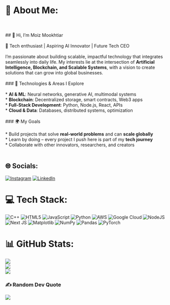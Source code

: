# 💫 About Me:
<br><br>## 👋 Hi, I’m Moiz Mookhtiar<br><br>🚀 Tech enthusiast | Aspiring AI Innovator | Future Tech CEO<br><br>I’m passionate about building scalable, impactful technology that integrates seamlessly into daily life. My interests lie at the intersection of **Artificial Intelligence, Blockchain, and Scalable Systems**, with a vision to create solutions that can grow into global businesses.<br><br>### 🔧 Technologies & Areas I Explore<br><br>* **AI & ML**: Neural networks, generative AI, multimodal systems<br>* **Blockchain**: Decentralized storage, smart contracts, Web3 apps<br>* **Full-Stack Development**: Python, Node.js, React, APIs<br>* **Cloud & Data**: Databases, distributed systems, optimization<br><br>### 🌍 My Goals<br><br>* Build projects that solve **real-world problems** and can **scale globally**<br>* Learn by doing – every project I push here is part of my **tech journey**<br>* Collaborate with other innovators, researchers, and creators<br><br>


## 🌐 Socials:
[![Instagram](https://img.shields.io/badge/Instagram-%23E4405F.svg?logo=Instagram&logoColor=white)](https://instagram.com/moizmookhtiar23) [![LinkedIn](https://img.shields.io/badge/LinkedIn-%230077B5.svg?logo=linkedin&logoColor=white)](https://linkedin.com/in/MoizMookhtiar) 

# 💻 Tech Stack:
![C++](https://img.shields.io/badge/c++-%2300599C.svg?style=for-the-badge&logo=c%2B%2B&logoColor=white) ![HTML5](https://img.shields.io/badge/html5-%23E34F26.svg?style=for-the-badge&logo=html5&logoColor=white) ![JavaScript](https://img.shields.io/badge/javascript-%23323330.svg?style=for-the-badge&logo=javascript&logoColor=%23F7DF1E) ![Python](https://img.shields.io/badge/python-3670A0?style=for-the-badge&logo=python&logoColor=ffdd54) ![AWS](https://img.shields.io/badge/AWS-%23FF9900.svg?style=for-the-badge&logo=amazon-aws&logoColor=white) ![Google Cloud](https://img.shields.io/badge/GoogleCloud-%234285F4.svg?style=for-the-badge&logo=google-cloud&logoColor=white) ![NodeJS](https://img.shields.io/badge/node.js-6DA55F?style=for-the-badge&logo=node.js&logoColor=white) ![Next JS](https://img.shields.io/badge/Next-black?style=for-the-badge&logo=next.js&logoColor=white) ![Matplotlib](https://img.shields.io/badge/Matplotlib-%23ffffff.svg?style=for-the-badge&logo=Matplotlib&logoColor=black) ![NumPy](https://img.shields.io/badge/numpy-%23013243.svg?style=for-the-badge&logo=numpy&logoColor=white) ![Pandas](https://img.shields.io/badge/pandas-%23150458.svg?style=for-the-badge&logo=pandas&logoColor=white) ![PyTorch](https://img.shields.io/badge/PyTorch-%23EE4C2C.svg?style=for-the-badge&logo=PyTorch&logoColor=white)
# 📊 GitHub Stats:
![](https://github-readme-stats.vercel.app/api?username=MoizMookhtiar&theme=tokyonight&hide_border=false&include_all_commits=false&count_private=false)<br/>
![](https://nirzak-streak-stats.vercel.app/?user=MoizMookhtiar&theme=tokyonight&hide_border=false)<br/>
![](https://github-readme-stats.vercel.app/api/top-langs/?username=MoizMookhtiar&theme=tokyonight&hide_border=false&include_all_commits=false&count_private=false&layout=compact)

### ✍️ Random Dev Quote
![](https://quotes-github-readme.vercel.app/api?type=horizontal&theme=radical)

<!-- Proudly created with GPRM ( https://gprm.itsvg.in ) -->

